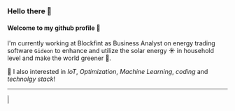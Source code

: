 ### Hello there 👋
#### Welcome to my github profile :pray:
I'm currently working at Blockfint as Business Analyst on energy trading software `Gideon` to enhance and utilize the solar energy :sunny: in household level and make the world greener 🌱.  
  
  💬 I also interested in *IoT*, *Optimization*, *Machine Learning*, *coding* and *technolgy stack*!  
  
  -------------------------------------
  
  <a href="https://www.credential.net/b03843b4-2031-45d3-8c07-3173c738be57" target="_blank">
    <img src="https://api.accredible.com/v1/frontend/credential_website_embed_image/badge/24297648" height="7%" width="7%">
  </a>
<!--
**korntewin/korntewin** is a ✨ _special_ ✨ repository because its `README.md` (this file) appears on your GitHub profile.

Here are some ideas to get you started:

- 🔭 I’m currently working on ...
- 🌱 I’m currently learning ...
- 👯 I’m looking to collaborate on ...
- 🤔 I’m looking for help with ...
- 💬 Ask me about ...
- 📫 How to reach me: ...
- 😄 Pronouns: ...
- ⚡ Fun fact: ...
-->
